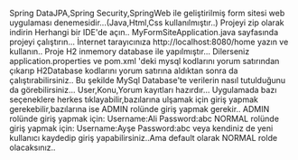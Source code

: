 Spring DataJPA,Spring Security,SpringWeb ile geliştirilmiş form sitesi web  uygulaması denemesidir...(Java,Html,Css kullanılmıştır..)
Projeyi zip olarak indirin
Herhangi bir IDE'de açın..
MyFormSiteApplication.java  sayfasında projeyi çalıştırın...
İnternet tarayıcınıza http://localhost:8080/home yazın ve kullanın..
Proje H2 inmemory database ile yapılmıştır...
Dilerseniz application.properties ve pom.xml 'deki mysql kodlarını yorum satırından çıkarıp H2Database kodlarını yorum satırına aldıktan sonra da  çalıştırabilirsiniz..
Bu şekilde MySql Database'te verilerin nasıl tutulduğunu da görebilirsiniz...
User,Konu,Yorum kayıtları hazırdır...
Uygulamada bazı seçeneklere herkes tıklayabilir,bazılarına ulşamak için giriş yapmak gerekebilir,bazılarına ise ADMIN rolünde giriş yapmak gerekir..
ADMIN rolünde giriş yapmak için: Username:Ali  Password:abc
NORMAL rolünde  giriş yapmak için: Username:Ayşe Password:abc
veya kendiniz de yeni kullanıcı kaydedip giriş yapabilirsiniz..Ama default olarak NORMAL rolde olacaksınız..
